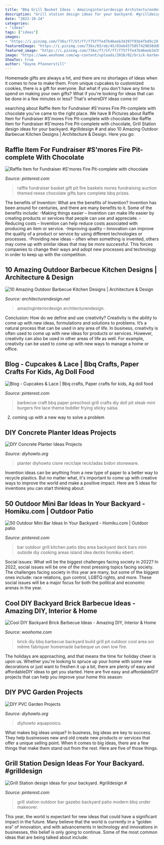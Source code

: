 ```yaml
---
title: "Bbq Grill Basket Ideas - Amazinginteriordesign Architecturendesign"
description: "Grill station design ideas for your backyard. #grilldesign #"
date: "2022-10-24"
categories:
- "ideas"
tags: ["ideas"]
images:
- "https://i.pinimg.com/736x/f7/5f/ff/f75fffe47b46eeb34397f93b4fbd9c29--bbq-fundraiser-basket-raffle.jpg"
featuredImage: "https://i.pinimg.com/736x/03/eb/45/03eb4575857429038ddbd565dbda1b49.jpg"
featured_image: "https://i.pinimg.com/736x/f7/5f/ff/f75fffe47b46eeb34397f93b4fbd9c29--bbq-fundraiser-basket-raffle.jpg"
image: "https://www.woohome.com/wp-content/uploads/2016/02/brick-barbecue-tips-9.jpg"
ShowToc: true
author: "Dayne Pfannerstill"
---
```



Homemade gifts are always a hit, and there are no shortages of ideas when it comes to how to make them. From unique cupcakes to customized cookies, there is a gift for everyone. But what if you don't have any time to spend on making your own gifts? What if you're looking for ideas that can be done in a few minutes or less? That's whereDIY ideas come in!

	

		
searching about Raffle Item for Fundraiser #S&#039;mores Fire Pit-complete with chocolate you've came to the right place. We have 8 Pictures about Raffle Item for Fundraiser #S&#039;mores Fire Pit-complete with chocolate like Raffle Item for Fundraiser #S&#039;mores Fire Pit-complete with chocolate, Grill Station design ideas for your backyard. #grilldesign # and also 10 Amazing Outdoor Barbecue Kitchen Designs | Architecture &amp; Design. Here you go:
		
    
## Raffle Item For Fundraiser #S&#039;mores Fire Pit-complete With Chocolate

<img loading=lazy src="https://i.pinimg.com/736x/f7/5f/ff/f75fffe47b46eeb34397f93b4fbd9c29--bbq-fundraiser-basket-raffle.jpg" onerror="this.onerror=null;this.src='https://tse2.mm.bing.net/th?id=OIP._pxjxwqLz0GVMLpfzuqUFAHaLH&amp;pid=15.1';" alt="Raffle Item for Fundraiser #S&#039;mores Fire Pit-complete with chocolate">

_Source: pinterest.com_

>raffle fundraiser basket gift pit fire baskets mores fundraising auction themed reese chocolate gifts bars complete bbq prizes. 

	

The benefits of Invention: What are the benefits of Invention?
Invention has been around for centuries, and there are many benefits to it. Some of the benefits include: 
-Making things easier – Invention can make life easier by creating products or services that people can use and appreciate. 
-Reducing costs – Invention can help reduce costs associated with producing an item or service. 
-Improving quality – Innovation can improve the quality of a product or service by using different technologies or processes. 
-Providing new ideas – often when something is invented, others may come up with similar ideas that may be more successful. This forces companies to change their ways and adopt new processes and technology in order to keep up with the competition.

    
## 10 Amazing Outdoor Barbecue Kitchen Designs | Architecture &amp; Design

<img loading=lazy src="https://cdn.architecturendesign.net/wp-content/uploads/2014/09/1074.jpg" onerror="this.onerror=null;this.src='https://tse2.mm.bing.net/th?id=OIP.KHGW3xsA_SOYUaSNyiPqTAHaLG&amp;pid=15.1';" alt="10 Amazing Outdoor Barbecue Kitchen Designs | Architecture &amp; Design">

_Source: architecturendesign.net_

>amazinginteriordesign architecturendesign. 

	

Conclusion: How do we define and use creativity?
Creativity is the ability to come up with new ideas, formulations and solutions to problems. It’s a natural process that can be used in any area of life. In business, creativity is often used to come up with new ideas for products or services. However, creativity can also be used in other areas of life as well. For example, creativity can be used to come up with new ways to manage a home or office.

    
## Blog - Cupcakes &amp; Lace | Bbq Crafts, Paper Crafts For Kids, Ag Doll Food

<img loading=lazy src="https://i.pinimg.com/736x/5d/f1/ab/5df1abe1040dacb35dd6c35930b54c5f--mini-burgers-childrens-toys.jpg" onerror="this.onerror=null;this.src='https://tse1.mm.bing.net/th?id=OIP.vbG7B_xaCLxyXEi4q_UKRQHaHj&amp;pid=15.1';" alt="Blog - Cupcakes &amp; Lace | Bbq crafts, Paper crafts for kids, Ag doll food">

_Source: pinterest.com_

>barbecue craft bbq paper preschool grill crafts diy doll pit steak mini burgers fire lace theme toddler frying sticky salsa. 

	

2. coming up with a new way to solve a problem 

    
## DIY Concrete Planter Ideas Projects

<img loading=lazy src="https://www.diyhowto.org/wp-content/uploads/DIY-Plastic-Bottle-Concrete-Swan-Planter-Instructions-Concrete-Planter-Ideas-DIYHowto.jpg" onerror="this.onerror=null;this.src='https://tse2.mm.bing.net/th?id=OIP.fqrizYQz_W6Gwqef0PrCbAHaKn&amp;pid=15.1';" alt="DIY Concrete Planter Ideas Projects">

_Source: diyhowto.org_

>planter diyhowto cisne reciclaje recicladas bidon stoneware. 

	

Invention ideas can be anything from a new type of paper to a better way to recycle plastics. But no matter what, it's important to come up with creative ways to improve the world and make a positive impact. Here are 5 ideas for inventions you can start thinking about: 

    
## 50 Outdoor Mini Bar Ideas In Your Backyard - Homiku.com | Outdoor Patio

<img loading=lazy src="https://i.pinimg.com/736x/77/47/57/774757053790649955372b63ad15856d.jpg" onerror="this.onerror=null;this.src='https://tse2.mm.bing.net/th?id=OIP.gbqx7YViggAV-oignMrGPAHaFi&amp;pid=15.1';" alt="50 Outdoor Mini Bar Ideas In Your Backyard - Homiku.com | Outdoor patio">

_Source: pinterest.com_

>bar outdoor grill kitchen patio bbq area backyard deck bars mini outside diy cooking areas island idea decks homiku ebert. 

	

Social issues: What will be the biggest challenges facing society in 2022?
In 2022, social issues will be one of the most pressing topics facing society. The challenges facing society in this year are many, but some of the biggest ones include: race relations, gun control, LGBTQ rights, and more. These social issues will be a major focus for both the political and economic arenas in the year.

    
## Cool DIY Backyard Brick Barbecue Ideas - Amazing DIY, Interior &amp; Home

<img loading=lazy src="https://www.woohome.com/wp-content/uploads/2016/02/brick-barbecue-tips-9.jpg" onerror="this.onerror=null;this.src='https://tse2.mm.bing.net/th?id=OIP._bu6sa8ucKZfM0cEQHj_uwHaIU&amp;pid=15.1';" alt="Cool DIY Backyard Brick Barbecue Ideas - Amazing DIY, Interior &amp; Home">

_Source: woohome.com_

>brick diy bbq barbecue backyard build grill pit outdoor cool area soi même fabriquer homemade barbeque un own low fire. 

	

The holidays are approaching, and that means the time for holiday cheer is upon us. Whether you're looking to spruce up your home with some new decorations or just want to freshen it up a bit, there are plenty of easy and affordableDIY ideas to get you started. Here are five easy and affordableDIY projects that can help you improve your home this season: 

    
## DIY PVC Garden Projects

<img loading=lazy src="https://www.diyhowto.org/wp-content/uploads/DIYHowto-Low-Budget-DIY-PVC-Garden-Projects-You-Can-Do-15.jpg" onerror="this.onerror=null;this.src='https://tse1.mm.bing.net/th?id=OIP.3ebRLr3wkWPzkOGxyUymJgHaQo&amp;pid=15.1';" alt="DIY PVC Garden Projects">

_Source: diyhowto.org_

>diyhowto aquaponics. 

	

What makes big ideas unique?
In business, big ideas are key to success. They help businesses new and old create new products or services that offer a unique selling point. When it comes to big ideas, there are a few things that make them stand out from the rest. Here are five of those things.

    
## Grill Station Design Ideas For Your Backyard. #grilldesign #

<img loading=lazy src="https://i.pinimg.com/736x/03/eb/45/03eb4575857429038ddbd565dbda1b49.jpg" onerror="this.onerror=null;this.src='https://tse3.mm.bing.net/th?id=OIP.yvWPPBXFU4r5G50Ah_cAHAHaNK&amp;pid=15.1';" alt="Grill Station design ideas for your backyard. #grilldesign #">

_Source: pinterest.com_

>grill station outdoor bar gazebo backyard patio modern bbq under makeover. 

	

This year, the world is expectant for new ideas that could have a significant impact in the future. Many believe that the world is currently in a “golden era” of innovation, and with advancements in technology and innovations in businesses, this belief is only going to continue. Some of the most common ideas that are being talked about include: 


